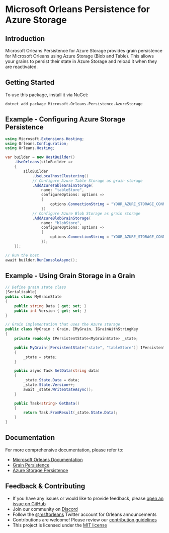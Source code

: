 # Microsoft Orleans Persistence for Azure Storage

## Introduction
Microsoft Orleans Persistence for Azure Storage provides grain persistence for Microsoft Orleans using Azure Storage (Blob and Table). This allows your grains to persist their state in Azure Storage and reload it when they are reactivated.

## Getting Started
To use this package, install it via NuGet:

```shell
dotnet add package Microsoft.Orleans.Persistence.AzureStorage
```

## Example - Configuring Azure Storage Persistence
```csharp
using Microsoft.Extensions.Hosting;
using Orleans.Configuration;
using Orleans.Hosting;

var builder = new HostBuilder()
    .UseOrleans(siloBuilder =>
    {
        siloBuilder
            .UseLocalhostClustering()
            // Configure Azure Table Storage as grain storage
            .AddAzureTableGrainStorage(
                name: "tableStore",
                configureOptions: options =>
                {
                    options.ConnectionString = "YOUR_AZURE_STORAGE_CONNECTION_STRING";
                })
            // Configure Azure Blob Storage as grain storage
            .AddAzureBlobGrainStorage(
                name: "blobStore",
                configureOptions: options =>
                {
                    options.ConnectionString = "YOUR_AZURE_STORAGE_CONNECTION_STRING";
                });
    });

// Run the host
await builder.RunConsoleAsync();
```

## Example - Using Grain Storage in a Grain
```csharp
// Define grain state class
[Serializable]
public class MyGrainState
{
    public string Data { get; set; }
    public int Version { get; set; }
}

// Grain implementation that uses the Azure storage
public class MyGrain : Grain, IMyGrain, IGrainWithStringKey
{
    private readonly IPersistentState<MyGrainState> _state;

    public MyGrain([PersistentState("state", "tableStore")] IPersistentState<MyGrainState> state)
    {
        _state = state;
    }

    public async Task SetData(string data)
    {
        _state.State.Data = data;
        _state.State.Version++;
        await _state.WriteStateAsync();
    }

    public Task<string> GetData()
    {
        return Task.FromResult(_state.State.Data);
    }
}
```

## Documentation
For more comprehensive documentation, please refer to:
- [Microsoft Orleans Documentation](https://docs.microsoft.com/dotnet/orleans/)
- [Grain Persistence](https://learn.microsoft.com/en-us/dotnet/orleans/grains/grain-persistence)
- [Azure Storage Persistence](https://learn.microsoft.com/en-us/dotnet/orleans/grains/grain-persistence/azure-storage)

## Feedback & Contributing
- If you have any issues or would like to provide feedback, please [open an issue on GitHub](https://github.com/dotnet/orleans/issues)
- Join our community on [Discord](https://aka.ms/orleans-discord)
- Follow the [@msftorleans](https://twitter.com/msftorleans) Twitter account for Orleans announcements
- Contributions are welcome! Please review our [contribution guidelines](https://github.com/dotnet/orleans/blob/main/CONTRIBUTING.md)
- This project is licensed under the [MIT license](https://github.com/dotnet/orleans/blob/main/LICENSE)